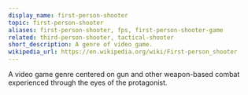 ```yaml
---
display_name: first-person-shooter
topic: first-person-shooter
aliases: first-person-shooter, fps, first-person-shooter-game
related: third-person-shooter, tactical-shooter
short_description: A genre of video game.
wikipedia_url: https://en.wikipedia.org/wiki/First-person_shooter
---
```

A video game genre centered on gun and other weapon-based combat experienced through the eyes of the protagonist.